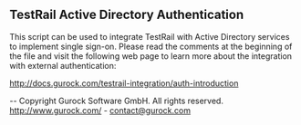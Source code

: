 TestRail Active Directory Authentication
----------------------------------------

This script can be used to integrate TestRail with Active Directory
services to implement single sign-on. Please read the comments at the
beginning of the file and visit the following web page to learn more
about the integration with external authentication:

http://docs.gurock.com/testrail-integration/auth-introduction

-- 
Copyright Gurock Software GmbH. All rights reserved.
http://www.gurock.com/ - contact@gurock.com
